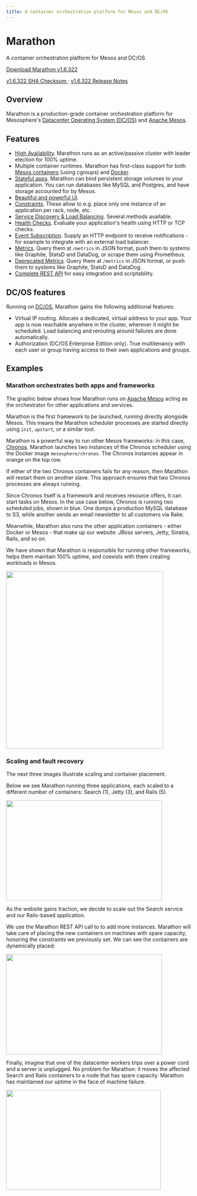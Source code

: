 ```yaml
---
title: A container orchestration platform for Mesos and DC/OS
---
```


<div class="jumbotron text-center">
  <h1>Marathon</h1>
  <p class="lead">
    A container orchestration platform for Mesos and DC/OS
  </p>
  <p>
    <a href="https://downloads.mesosphere.com/marathon/releases/1.6.322/marathon-1.6.322-2bf46b341.tgz"
        class="btn btn-lg btn-primary">
      Download Marathon v1.6.322
    </a>
  </p>
  <a class="btn btn-link"
      href="https://downloads.mesosphere.com/marathon/releases/1.6.322/marathon-1.6.322-2bf46b341.tgz.sha1">
    v1.6.322 SHA Checksum
  </a> &middot;
  <a class="btn btn-link"
      href="https://github.com/mesosphere/marathon/releases/tag/v1.6.322">
    v1.6.322 Release Notes
  </a>
</div>

## Overview

Marathon is a production-grade container orchestration platform for Mesosphere's [Datacenter Operating System (DC/OS)](https://dcos.io) and [Apache Mesos](https://mesos.apache.org/).

## Features

- [High Availability](https://mesosphere.github.io/marathon/docs/high-availability.html). Marathon runs as an active/passive cluster with leader election for 100% uptime.
- Multiple container runtimes. Marathon has first-class support for both [Mesos containers](https://mesosphere.github.io/marathon/docs/application-basics.html) (using cgroups) and [Docker](https://mesosphere.github.io/marathon/docs/native-docker.html).
- [Stateful apps](https://mesosphere.github.io/marathon/docs/persistent-volumes.html). Marathon can bind persistent storage volumes to your application. You can run databases like MySQL and Postgres, and have storage accounted for by Mesos.
- [Beautiful and powerful UI](https://mesosphere.github.io/marathon/docs/marathon-ui.html).
- [Constraints](https://mesosphere.github.io/marathon/docs/constraints.html). These allow to e.g. place only one instance of an application per rack, node, etc.
- [Service Discovery & Load Balancing](https://mesosphere.github.io/marathon/docs/service-discovery-load-balancing.html). Several methods available.
- [Health Checks](https://mesosphere.github.io/marathon/docs/health-checks.html). Evaluate your application's health using HTTP or TCP checks.
- [Event Subscription](https://mesosphere.github.io/marathon/docs/event-bus.html#subscription-to-events-via-the-event-stream). Supply an HTTP endpoint to receive notifications - for example to integrate with an external load balancer.
- [Metrics](https://mesosphere.github.io/marathon/docs/metrics.html). Query them at `/metrics` in JSON format, push them to systems like Graphite, StatsD and DataDog, or scrape them using Prometheus.
- [Deprecated Metrics](https://mesosphere.github.io/marathon/docs/deprecatedMetrics.html). Query them at `/metrics` in JSON format, or push them to systems like Graphite, StatsD and DataDog.
- [Complete REST API](https://mesosphere.github.io/marathon/api-console/index.html) for easy integration and scriptability.

## DC/OS features

Running on [DC/OS](https://dcos.io/), Marathon gains the following additional features:

- Virtual IP routing. Allocate a dedicated, virtual address to your app. Your app is now reachable anywhere in the cluster, wherever it might be scheduled. Load balancing and rerouting around failures are done automatically.
- Authorization (DC/OS Enterprise Edition only). True multitenancy with each user or group having access to their own applications and groups.

## Examples

### Marathon orchestrates both apps and frameworks

The graphic below shows how Marathon runs on <a href="https://mesos.apache.org/">Apache Mesos</a> acting as the orchestrator for other applications and services.

Marathon is the first framework to be launched, running directly alongside Mesos. This means the Marathon scheduler processes are started directly using `init`, `upstart`, or a similar tool.

Marathon is a powerful way to run other Mesos frameworks: in this case, [Chronos](https://github.com/mesos/chronos). Marathon launches two instances of the Chronos scheduler using the Docker image `mesosphere/chronos`. The Chronos instances appear in orange on the top row.

If either of the two Chronos containers fails for any reason, then Marathon will restart them on another slave. This approach ensures that two Chronos processes are always running.

Since Chronos itself is a framework and receives resource offers, it can start tasks on Mesos.
In the use case below, Chronos is running two scheduled jobs, shown in blue. One dumps a production MySQL database to S3, while another sends an email newsletter to all customers via Rake.

Meanwhile, Marathon also runs the other application containers - either Docker or Mesos - that make up our website: JBoss servers, Jetty, Sinatra, Rails, and so on.

We have shown that Marathon is responsible for running other frameworks, helps them maintain 100% uptime, and coexists with them creating workloads in Mesos.

<p class="text-center">
  <img src="{{ site.baseurl}}/img/architecture.png" width="423" height="477" alt="">
</p>

### Scaling and fault recovery

The next three images illustrate scaling and container placement.

Below we see Marathon running three applications, each scaled to a different number of containers: Search (1), Jetty (3), and Rails (5).

<p class="text-center">
  <img src="{{ site.baseurl}}/img/marathon1.png" width="420" height="269" alt="">
</p>

As the website gains traction, we decide to scale out the Search service and our Rails-based application.

We use the Marathon REST API call to to add more instances. Marathon will take care of placing the new containers on machines with spare capacity, honoring the constraints we previously set. We can see the containers are dynamically placed:

<p class="text-center">
  <img src="{{ site.baseurl}}/img/marathon2.png" width="420" height="269" alt="">
</p>

Finally, imagine that one of the datacenter workers trips over a power cord and a server is unplugged. No problem for Marathon: it moves the affected Search and Rails containers to a node that has spare capacity. Marathon has maintained our uptime in the face of machine failure.

<p class="text-center">
  <img src="{{ site.baseurl}}/img/marathon3.png" width="417" height="268" alt="">
</p>
